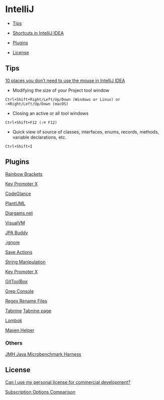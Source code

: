  # IntelliJ

- [Tips](https://github.com/andrzejsydor/knowledge/blob/main/intellij.md#tips)
- [Shortcuts in IntelliJ IDEA](IntelliJ_Shortcuts.md)

- [Plugins](https://github.com/andrzejsydor/knowledge/blob/main/intellij.md#plugins)

- [License](https://github.com/andrzejsydor/knowledge/blob/main/intellij.md#license)

## Tips

[10 places you don’t need to use the mouse in IntelliJ IDEA](https://blog.jetbrains.com/idea/2021/08/10-places-you-don-t-need-to-use-the-mouse-in-intellij-idea/)

- Modifying the size of your Project tool window
 
`Ctrl+Shift+Right/Left/Up/Down (Windows or Linux) or ⇧⌘Right/Left/Up/Down (macOS)`

- Closing an active or all tool windows

`Ctrl+Shift+F12 (⇧⌘ F12)`

- Quick view of source of classes, interfaces, enums, records, methods, variable declarations, etc.

`Ctrl+Shift+I`



## Plugins

[Rainbow Brackets](https://plugins.jetbrains.com/plugin/10080-rainbow-brackets)

[Key Promoter X](https://plugins.jetbrains.com/plugin/9792-key-promoter-x)

[CodeGlance](https://github.com/vektah/CodeGlance)

[PlantUML](https://plugins.jetbrains.com/plugin/7017-plantuml-integration)

[Diargams.net](https://plugins.jetbrains.com/plugin/15635-diagrams-net-integration)

[VisualVM](https://plugins.jetbrains.com/plugin/7115-visualvm-launcher)

[JPA Buddy](https://www.jpa-buddy.com/)

[.ignore](https://plugins.jetbrains.com/plugin/7495--ignore)

[Save Actions](https://plugins.jetbrains.com/plugin/7642-save-actions)

[String Manipulation](https://plugins.jetbrains.com/plugin/2162-string-manipulation)

[Key Promoter X](https://plugins.jetbrains.com/plugin/9792-key-promoter-x)

[GitToolBox](https://plugins.jetbrains.com/plugin/7499-gittoolbox)

[Grep Console](https://plugins.jetbrains.com/plugin/7125-grep-console)

[Regex Rename Files](https://plugins.jetbrains.com/plugin/17063-regex-rename-files)

[Tabnine](https://www.tabnine.com/install/intellij)
[Tabnine page](https://www.tabnine.com/)

[Lombok](https://plugins.jetbrains.com/plugin/6317-lombok)

[Maven Helper](https://plugins.jetbrains.com/plugin/7179-maven-helper/versions)

### Others

[JMH Java Microbenchmark Harness](https://plugins.jetbrains.com/plugin/7529-jmh-java-microbenchmark-harness)


## License

[Can I use my personal license for commercial development?](https://sales.jetbrains.com/hc/en-gb/articles/207241015-Can-I-use-my-personal-license-for-commercial-development-)

[Subscription Options Comparison](https://www.jetbrains.com/store/comparison.html#LicenseComparison)
